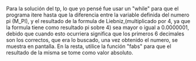 Para la solución del tp, lo que yo pensé fue usar un "while" para que el programa itere hasta que la diferencia entre la variable definida del numero pi (M_PI), y el resultado de la formula de Liebniz,(multiplicado por 4, ya que la formula tiene como resultado pi sobre 4) sea mayor o igual a 0.0000001, debido que cuando esto ocurriera significa que los primeros 6 decimales son los correctos, que era lo buscado, una vez obtenido el numero, se muestra en pantalla.
En la resta, utilice la función "fabs" para que el resultado de la misma se tome como valor absoluto.